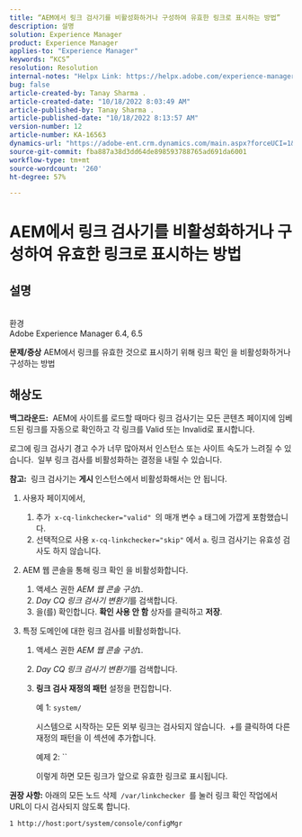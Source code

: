 ```yaml
---
title: “AEM에서 링크 검사기를 비활성화하거나 구성하여 유효한 링크로 표시하는 방법”
description: 설명
solution: Experience Manager
product: Experience Manager
applies-to: "Experience Manager"
keywords: “KCS”
resolution: Resolution
internal-notes: "Helpx Link: https://helpx.adobe.com/experience-manager/kb/how-to-configure-linkchecker-tomark-alllinks-asvalid.html"
bug: false
article-created-by: Tanay Sharma .
article-created-date: "10/18/2022 8:03:49 AM"
article-published-by: Tanay Sharma .
article-published-date: "10/18/2022 8:13:57 AM"
version-number: 12
article-number: KA-16563
dynamics-url: "https://adobe-ent.crm.dynamics.com/main.aspx?forceUCI=1&pagetype=entityrecord&etn=knowledgearticle&id=25976761-bb4e-ed11-bba2-0022480868ff"
source-git-commit: fba887a38d3dd64de898593788765ad691da6001
workflow-type: tm+mt
source-wordcount: '260'
ht-degree: 57%

---
```


# AEM에서 링크 검사기를 비활성화하거나 구성하여 유효한 링크로 표시하는 방법

## 설명

<br>환경<br>
Adobe Experience Manager 6.4, 6.5


<b>문제/증상</b>
AEM에서 링크를 유효한 것으로 표시하기 위해 링크 확인 을 비활성화하거나 구성하는 방법


## 해상도


<b>백그라운드:</b>  AEM에 사이트를 로드할 때마다 링크 검사기는 모든 콘텐츠 페이지에 임베드된 링크를 자동으로 확인하고 각 링크를 Valid 또는 Invalid로 표시합니다.

로그에 링크 검사기 경고 수가 너무 많아져서 인스턴스 또는 사이트 속도가 느려질 수 있습니다.  일부 링크 검사를 비활성화하는 결정을 내릴 수 있습니다.

<b>참고:</b>  링크 검사기는 <b>게시 </b>인스턴스에서 비활성화해서는 안 됩니다.



1. 사용자 페이지에서,
   1. 추가` x-cq-linkchecker="valid" `의 매개 변수 `a` 태그에 가깝게 포함했습니다.
   2. 선택적으로 사용 `x-cq-linkchecker="skip"` 에서 `a`. 링크 검사기는 유효성 검사도 하지 않습니다.
2. AEM 웹 콘솔을 통해 링크 확인 을 비활성화합니다.
   1. 액세스 권한 *AEM 웹 콘솔 구성*`1`.
   2. *Day CQ 링크 검사기 변환기*&#x200B;를 검색합니다.
   3. 을(를) 확인합니다. <b>확인 사용 안 함</b> 상자를 클릭하고 <b>저장</b>.
3. 특정 도메인에 대한 링크 검사를 비활성화합니다.

   1. 액세스 권한 *AEM 웹 콘솔 구성*`1`.
   2. *Day CQ 링크 검사기 변환기*&#x200B;를 검색합니다.
   3. <b>링크 검사 재정의 패턴</b> 설정을 편집합니다.



      예 1: `system/`

      시스템으로 시작하는 모든 외부 링크는 검사되지 않습니다.  +를 클릭하여 다른 재정의 패턴을 이 섹션에 추가합니다. 



      예제 2: ``

      이렇게 하면 모든 링크가 앞으로 유효한 링크로 표시됩니다.




<b>권장 사항:</b> 아래의 모든 노드 삭제` /var/linkchecker `를 눌러 링크 확인 작업에서 URL이 다시 검사되지 않도록 합니다.

`1 http://host:port/system/console/configMgr`
